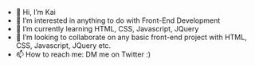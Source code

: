 - 👋 Hi, I’m Kai
- 👀 I’m interested in anything to do with Front-End Development
- 🌱 I’m currently learning HTML, CSS, Javascript, JQuery
- 💞️ I’m looking to collaborate on any basic front-end project with HTML, CSS, Javascript, JQuery etc.
- 📫 How to reach me: DM me on Twitter :) 
